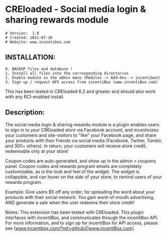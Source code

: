 # CREloaded - Social media login & sharing rewards module
	
    # Version:  1.0
    # Created: 2011-07-10
    # Website: www.incentibox.com

## INSTALLATION:

    0. BACKUP files and database !
    1. Install all files into the corresponding directories
    2. Enable module in the admin menu (Modules -> Add-Ons -> incentibox)
    3. Sign up / request API access from incentiBox (www.incentiBox.com)

This has been tested in CREloaded 6.2 and greater and should also work with any RCI-enabled install.


## Description: 

The social media login & sharing rewards module is a plugin enables users to sign in to your CREloaded store via Facebook account, and incentivizes your customers and site-visitors to "like" your Facebook page, and share your products with their friends via social media (Facebook, Twitter, Tumblr, and 300+ others). In return, your customers will receive store credit, redeemable only at your store!

Coupon codes are auto-generated, and show up in the admin > coupons panel. Coupon codes and rewards program emails are completely customizable, as is the look and feel of the widget. The widget is collapsible, and can hover on the side of your store, to remind users of your rewards program. 

Example: Give users $5 off any order, for spreading the word about your products with their social network. You gain word-of-mouth advertising, AND generate a sale when the user redeems their store credit!

Notes: This extension has been tested with CREloaded. This plugin interfaces with incentiBox, and communicates through the incentiBox API. For more information, and to sign up for incentiBox for API access, please see [www.incentibox.com/?ref=github2|www.incentiBox.com].

